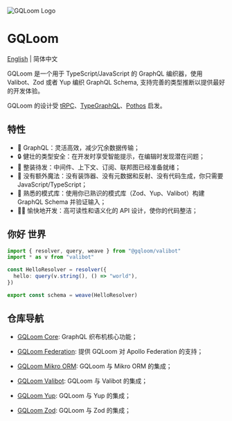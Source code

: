 ![GQLoom Logo](https://github.com/modevol-com/gqloom/blob/main/gqloom.svg?raw=true)

# GQLoom

[English](./README.md) | 简体中文

GQLoom 是一个用于 TypeScript/JavaScript 的 GraphQL 编织器，使用 Valibot、Zod 或者 Yup 编织 GraphQL Schema, 支持完善的类型推断以提供最好的开发体验。

GQLoom 的设计受 [tRPC](https://trpc.io/)、[TypeGraphQL](https://typegraphql.com/)、[Pothos](https://pothos-graphql.dev/) 启发。

## 特性

- 🚀 GraphQL：灵活高效，减少冗余数据传输；
- 🔒 健壮的类型安全：在开发时享受智能提示，在编辑时发现潜在问题；
- 🔋 整装待发：中间件、上下文、订阅、联邦图已经准备就绪；
- 🔮 没有额外魔法：没有装饰器、没有元数据和反射、没有代码生成，你只需要 JavaScript/TypeScript；
- 🧩 熟悉的模式库：使用你已熟识的模式库（Zod、Yup、Valibot）构建 GraphQL Schema 并验证输入；
- 🧑‍💻 愉快地开发：高可读性和语义化的 API 设计，使你的代码整洁；

## 你好 世界

```ts
import { resolver, query, weave } from "@gqloom/valibot"
import * as v from "valibot"

const HelloResolver = resolver({
  hello: query(v.string(), () => "world"),
})

export const schema = weave(HelloResolver)
```

## 仓库导航

- [GQLoom Core](./packages/core/README.md): GraphQL 织布机核心功能；

- [GQLoom Federation](./packages/federation/README.md): 提供 GQLoom 对 Apollo Federation 的支持；

- [GQLoom Mikro ORM](./packages/mikro-orm/README.md): GQLoom 与 Mikro ORM 的集成；

- [GQLoom Valibot](./packages/valibot/README.md): GQLoom 与 Valibot 的集成；

- [GQLoom Yup](./packages/yup/README.md): GQLoom 与 Yup 的集成；

- [GQLoom Zod](./packages/zod/README.md): GQLoom 与 Zod 的集成；
